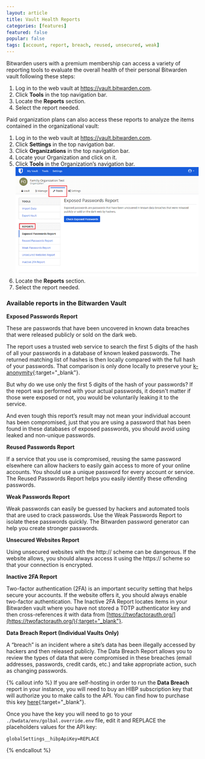 ```yaml
---
layout: article
title: Vault Health Reports
categories: [features]
featured: false
popular: false
tags: [account, report, breach, reused, unsecured, weak]
---
```


Bitwarden users with a premium membership can access a variety of reporting tools to evaluate the overall health of their personal Bitwarden vault following these steps:

1. Log in to the web vault at <https://vault.bitwarden.com>.
2. Click **Tools** in the top navigation bar.
3. Locate the **Reports** section.
4. Select the report needed.

Paid organization plans can also access these reports to analyze the items contained in the organizational vault:

1. Log in to the web vault at <https://vault.bitwarden.com>.
2. Click **Settings** in the top navigation bar.
3. Click **Organizations** in the top navigation bar.
4. Locate your Organization and click on it.
5. Click **Tools** in the Organization’s navigation bar.
    <img src="../../images/features/reports/tools-section.png">
6. Locate the **Reports** section.
7. Select the report needed.

### Available reports in the Bitwarden Vault

**Exposed Passwords Report**

These are passwords that have been uncovered in known data breaches that were released publicly or sold on the dark web.

The report uses a trusted web service to search the first 5 digits of the hash of all your passwords in a database of known leaked passwords. The returned matching list of hashes is then locally compared with the full hash of your passwords. That comparison is only done locally to preserve your [k-anonymity](https://en.wikipedia.org/wiki/K-anonymity){:target="_blank"}.

But why do we use only the first 5 digits of the hash of your passwords? If the report was performed with your actual passwords, it doesn't matter if those were exposed or not, you would be voluntarily leaking it to the service.

And even tough this report’s result may not mean your individual account has been compromised, just that you are using a password that has been found in these databases of exposed passwords, you should avoid using leaked and non-unique passwords.

**Reused Passwords Report**

If a service that you use is compromised, reusing the same password elsewhere can allow hackers to easily gain access to more of your online accounts. You should use a unique password for every account or service. The Reused Passwords Report helps you easily identify these offending passwords.

**Weak Passwords Report**

Weak passwords can easily be guessed by hackers and automated tools that are used to crack passwords. Use the Weak Passwords Report to isolate these passwords quickly. The Bitwarden password generator can help you create stronger passwords.

**Unsecured Websites Report**

Using unsecured websites with the http:// scheme can be dangerous. If the website allows, you should always access it using the https:// scheme so that your connection is encrypted.

**Inactive 2FA Report**

Two-factor authentication (2FA) is an important security setting that helps secure your accounts. If the website offers it, you should always enable two-factor authentication. The Inactive 2FA Report locates items in your Bitwarden vault where you have not stored a TOTP authenticator key and then cross-references it with data from [https://twofactorauth.org/](https://twofactorauth.org/){:target="_blank"}.

**Data Breach Report (Individual Vaults Only)**

A “breach” is an incident where a site’s data has been illegally accessed by hackers and then released publicly. The Data Breach Report allows you to review the types of data that were compromised in these breaches (email addresses, passwords, credit cards, etc.) and take appropriate action, such as changing passwords.

{% callout info %}
If you are self-hosting in order to run the **Data Breach** report in your instance, you will need to buy an HIBP subscription key that will authorize you to make calls to the API. You can find how to purchase this key [here](https://haveibeenpwned.com/API/Key){:target="_blank"}.

Once you have the key you will need to go to your `./bwdata/env/golbal.override.env` file, edit it and REPLACE the placeholders values for the API key:

```
globalSettings__hibpApiKey=REPLACE
```
{% endcallout %}
